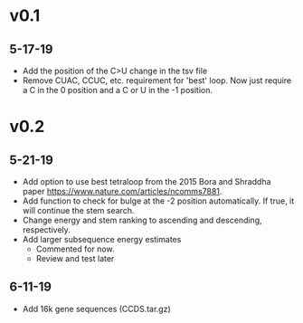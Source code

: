 # v0.1

## 5-17-19
- Add the position of the C>U change in the tsv file
- Remove CUAC, CCUC, etc. requirement for 'best' loop. Now just require a C in the 0 position and a C or U in the -1 position.

# v0.2

## 5-21-19
- Add option to use best tetraloop from the 2015 Bora and Shraddha paper https://www.nature.com/articles/ncomms7881.
- Add function to check for bulge at the -2 position automatically. If true, it will continue the stem search.
- Change energy and stem ranking to ascending and descending, respectively.
- Add larger subsequence energy estimates
	- Commented for now. 
	- Review and test later

## 6-11-19
- Add 16k gene sequences (CCDS.tar.gz)

